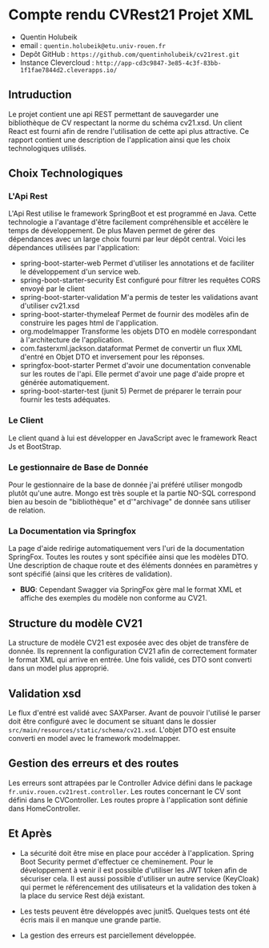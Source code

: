 # Compte rendu CVRest21 Projet XML

- Quentin Holubeik
- email : `quentin.holubeik@etu.univ-rouen.fr`
- Depôt GitHub : `https://github.com/quentinholubeik/cv21rest.git`
- Instance Clevercloud : `http://app-cd3c9847-3e85-4c3f-83bb-1f1fae7844d2.cleverapps.io/`

## Intruduction

Le projet contient une api REST permettant de sauvegarder une bibliothèque de CV respectant la norme du schéma cv21.xsd. Un client React est fourni afin de rendre l'utilisation de cette api plus attractive. Ce rapport contient une description de l'application ainsi que les choix technologiques utilisés.

## Choix Technologiques

### L'Api Rest

L'Api Rest utilise le framework SpringBoot et est programmé en Java. Cette technologie a l'avantage d'être facilement compréhensible et accélère le temps de développement. De plus Maven permet de gérer des dépendances avec un large choix fourni par leur dépôt central. Voici les dépendances utilisées par l'application:
- spring-boot-starter-web
Permet d'utiliser les annotations et de faciliter le développement d'un service web.
- spring-boot-starter-security
Est configuré pour filtrer les requêtes CORS envoyé par le client
- spring-boot-starter-validation
M'a permis de tester les validations avant d'utiliser cv21.xsd
- spring-boot-starter-thymeleaf
Permet de fournir des modèles afin de construire les pages html de l'application.
- org.modelmapper
Transforme les objets DTO en modèle correspondant à l'architecture de l'application.
- com.fasterxml.jackson.dataformat
Permet de convertir un flux XML d'entré en Objet DTO et inversement pour les réponses.
- springfox-boot-starter
Permet d'avoir une documentation convenable sur les routes de l'api. Elle permet d'avoir une page d'aide propre et générée automatiquement.
- spring-boot-starter-test (junit 5)
Permet de préparer le terrain pour fournir les tests adéquates.

### Le Client
Le client quand à lui est développer en JavaScript avec le framework React Js et BootStrap.

### Le gestionnaire de Base de Donnée

Pour le gestionnaire de la base de donnée j'ai préféré utiliser mongodb plutôt qu'une autre. Mongo est très souple et la partie NO-SQL correspond bien au besoin de "bibliothèque" et d'"archivage" de donnée sans utiliser de relation.

### La Documentation via Springfox

La page d'aide redirige automatiquement vers l'uri de la documentation SpringFox. Toutes les routes y sont spécifiée ainsi que les modèles DTO. Une description de chaque route et des éléments données en paramètres y sont spécifié (ainsi que les critères de validation).

- **BUG**: Cependant Swagger via SpringFox gère mal le format XML et affiche des exemples du modèle non conforme au CV21.

## Structure du modèle CV21

La structure de modèle CV21 est exposée avec des objet de transfère de donnée. Ils reprennent la configuration CV21 afin de correctement formater le format XML qui arrive en entrée. Une fois validé, ces DTO sont converti dans un model plus approprié.

## Validation xsd

Le flux d'entré est validé avec SAXParser. Avant de pouvoir l'utilisé le parser doit être configuré avec le document se situant dans le dossier `src/main/resources/static/schema/cv21.xsd`. L'objet DTO est ensuite converti en model avec le framework modelmapper.

## Gestion des erreurs et des routes

Les erreurs sont attrapées par le Controller Advice défini dans le package `fr.univ.rouen.cv21rest.controller`.
Les routes concernant le CV sont défini dans le CVController. Les routes propre à l'application sont définie dans HomeController.

## Et Après

- La sécurité doit être mise en place pour accéder à l'application. Spring Boot Security permet d'effectuer ce cheminement. Pour le développement à venir il est possible d'utiliser les JWT token afin de sécuriser cela. Il est aussi possible d'utiliser un autre service (KeyCloak) qui permet le référencement des utilisateurs et la validation des token à la place du service Rest déjà existant.

- Les tests peuvent être développés avec junit5. Quelques tests ont été écris mais il en manque une grande partie.

- La gestion des erreurs est parciellement développée.
